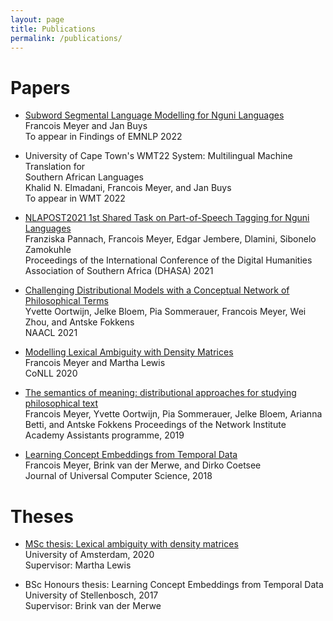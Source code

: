 ```yaml
---
layout: page
title: Publications
permalink: /publications/
---
```


<h1>Papers</h1>

* 	[Subword Segmental Language Modelling for Nguni Languages](https://arxiv.org/pdf/2210.06525.pdf)\
	Francois Meyer and Jan Buys\
	To appear in Findings of EMNLP 2022

* 	University of Cape Town's WMT22 System: Multilingual Machine Translation for\
 Southern African Languages\
	Khalid N. Elmadani, Francois Meyer, and Jan Buys\
	To appear in WMT 2022

* 	[NLAPOST2021 1st Shared Task on Part-of-Speech Tagging for Nguni Languages](https://upjournals.up.ac.za/index.php/dhasa/article/view/3865/3565)\
	Franziska Pannach, Francois Meyer, Edgar Jembere, Dlamini, Sibonelo Zamokuhle\
	Proceedings of the International Conference of the Digital Humanities Association of Southern Africa (DHASA) 2021

* 	[Challenging Distributional Models with a Conceptual Network of Philosophical Terms](https://aclanthology.org/2021.naacl-main.199.pdf)\
	Yvette Oortwijn, Jelke Bloem, Pia Sommerauer, Francois Meyer, Wei Zhou, and Antske Fokkens\
	NAACL 2021

* 	[Modelling Lexical Ambiguity with Density Matrices](https://www.aclweb.org/anthology/2020.conll-1.21.pdf)\
	Francois Meyer and Martha Lewis\
	CoNLL 2020

* 	[The semantics of meaning: distributional approaches for studying philosophical text](https://zenodo.org/record/4003511#.YrHCE9JByV4)\
	Francois Meyer, Yvette Oortwijn, Pia Sommerauer, Jelke Bloem, Arianna Betti, and Antske Fokkens
	Proceedings of the Network Institute Academy Assistants programme, 2019
	
*	[Learning Concept Embeddings from Temporal Data](http://www.jucs.org/jucs_24_10/learning_concept_embeddings_from/jucs_24_10_1378_1402_meyer.pdf)\
	Francois Meyer, Brink van der Merwe, and Dirko Coetsee\
	Journal of Universal Computer Science, 2018

<h1>Theses</h1>

*	[MSc thesis: Lexical ambiguity with density matrices](https://scripties.uba.uva.nl/search?id=715289;setlang=en)\
	University of Amsterdam, 2020\
	Supervisor: Martha Lewis

*	BSc Honours thesis: Learning Concept Embeddings from Temporal Data\
	University of Stellenbosch, 2017\
	Supervisor: Brink van der Merwe

